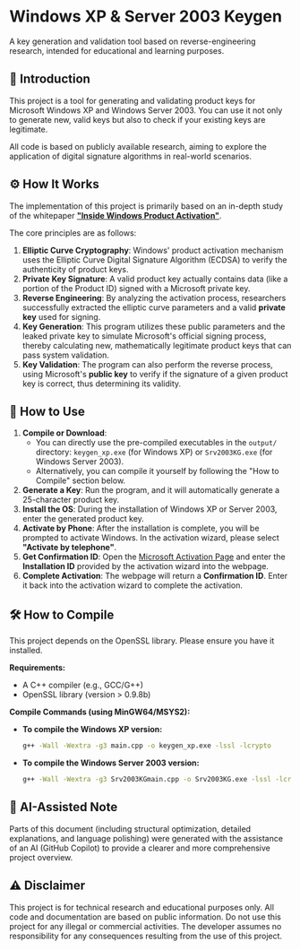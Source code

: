 # Windows XP & Server 2003 Keygen

A key generation and validation tool based on reverse-engineering research, intended for educational and learning purposes.

## 📝 Introduction

This project is a tool for generating and validating product keys for Microsoft Windows XP and Windows Server 2003. You can use it not only to generate new, valid keys but also to check if your existing keys are legitimate.

All code is based on publicly available research, aiming to explore the application of digital signature algorithms in real-world scenarios.

## ⚙️ How It Works

The implementation of this project is primarily based on an in-depth study of the whitepaper **["Inside Windows Product Activation"](https://www.licenturion.com/xp/fully-licensed-wpa.txt)**.

The core principles are as follows:

1.  **Elliptic Curve Cryptography**: Windows' product activation mechanism uses the Elliptic Curve Digital Signature Algorithm (ECDSA) to verify the authenticity of product keys.
2.  **Private Key Signature**: A valid product key actually contains data (like a portion of the Product ID) signed with a Microsoft private key.
3.  **Reverse Engineering**: By analyzing the activation process, researchers successfully extracted the elliptic curve parameters and a valid **private key** used for signing.
4.  **Key Generation**: This program utilizes these public parameters and the leaked private key to simulate Microsoft's official signing process, thereby calculating new, mathematically legitimate product keys that can pass system validation.
5.  **Key Validation**: The program can also perform the reverse process, using Microsoft's **public key** to verify if the signature of a given product key is correct, thus determining its validity.

## 🚀 How to Use

1.  **Compile or Download**:
    *   You can directly use the pre-compiled executables in the `output/` directory: `keygen_xp.exe` (for Windows XP) or `Srv2003KG.exe` (for Windows Server 2003).
    *   Alternatively, you can compile it yourself by following the "How to Compile" section below.
2.  **Generate a Key**: Run the program, and it will automatically generate a 25-character product key.
3.  **Install the OS**: During the installation of Windows XP or Server 2003, enter the generated product key.
4.  **Activate by Phone**: After the installation is complete, you will be prompted to activate Windows. In the activation wizard, please select **"Activate by telephone"**.
5.  **Get Confirmation ID**: Open the [Microsoft Activation Page](https://msdev.gointeract.io/interact/index?interaction=1461173234028-3884f8602eccbe259104553afa8415434b4581-05d1&accountId=microsoft&appkey=196de13c-e946-4531-98f6-2719ec8405ce) and enter the **Installation ID** provided by the activation wizard into the webpage.
6.  **Complete Activation**: The webpage will return a **Confirmation ID**. Enter it back into the activation wizard to complete the activation.

## 🛠️ How to Compile

This project depends on the OpenSSL library. Please ensure you have it installed.

**Requirements:**

*   A C++ compiler (e.g., GCC/G++)
*   OpenSSL library (version > 0.9.8b)

**Compile Commands (using MinGW64/MSYS2):**

*   **To compile the Windows XP version:**
    ```bash
    g++ -Wall -Wextra -g3 main.cpp -o keygen_xp.exe -lssl -lcrypto
    ```

*   **To compile the Windows Server 2003 version:**
    ```bash
    g++ -Wall -Wextra -g3 Srv2003KGmain.cpp -o Srv2003KG.exe -lssl -lcrypto
    ```

## 🤖 AI-Assisted Note

Parts of this document (including structural optimization, detailed explanations, and language polishing) were generated with the assistance of an AI (GitHub Copilot) to provide a clearer and more comprehensive project overview.

## ⚠️ Disclaimer

This project is for technical research and educational purposes only. All code and documentation are based on public information. Do not use this project for any illegal or commercial activities. The developer assumes no responsibility for any consequences resulting from the use of this project.
